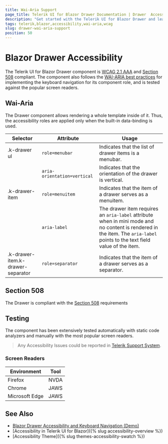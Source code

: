 ```yaml
---
title: Wai-Aria Support
page_title: Telerik UI for Blazor Drawer Documentation | Drawer  Accessibility
description: "Get started with the Telerik UI for Blazor Drawer and learn about its accessibility support for WAI-ARIA, Section 508, and WCAG 2.1."
tags: telerik,blazor,accessibility,wai-aria,wcag
slug: drawer-wai-aria-support 
position: 50 
---
```


# Blazor Drawer Accessibility



The Telerik UI for Blazor Drawer component is [WCAG 2.1 AAA](https://www.w3.org/TR/WCAG21/) and [Section 508](http://www.section508.gov/) compliant. The component also follows the [WAI-ARIA best practices](https://www.w3.org/WAI/ARIA/apg/) for implementing the keyboard navigation for its component role, and is tested against the popular screen readers.

## Wai-Aria


The Drawer component allows rendering a whole template inside of it. Thus, the accessibility roles are applied only when the built-in data-binding is used.

| Selector | Attribute | Usage |
| -------- | --------- | ----- |
| .k-drawer ul | `role=menubar` | Indicates that the list of drawer items is a menubar. |
|  | `aria-orientation=vertical` | Indicates that the orientation of the drawer is vertical. |
| .k-drawer-item | `role=menuitem` | Indicates that the item of a drawer serves as a menuitem. |
|  | `aria-label` | The drawer item requires an `aria-label` attribute when in mini mode and no content is rendered in the item. The `aria-label` points to the text field value of the item. |
| .k-drawer-item.k-drawer-separator | `role=separator` | Indicates that the item of a drawer serves as a separator. |

## Section 508


The Drawer is compliant with the [Section 508](http://www.section508.gov/) requirements

## Testing


The component has been extensively tested automatically with static code analyzers and manually with the most popular screen readers.

> Any Accessibility Issues could be reported in [Telerik Support System](https://www.telerik.com/account/support-center).

### Screen Readers

| Environment | Tool |
| ----------- | ---- |
| Firefox | NVDA |
| Chrome | JAWS |
| Microsoft Edge | JAWS |



## See Also

* [Blazor Drawer Accessibility and Keyboard Navigation (Demo)](https://demos.telerik.com/blazor-ui/drawer/keyboard-navigation)
* [Accessibility in Telerik UI for Blazor]({% slug accessibility-overview %})
* [Accessibility Theme]({% slug themes-accessibility-swatch %})